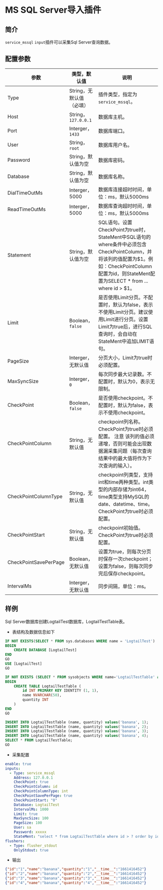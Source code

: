 # MS SQL Server导入插件

## 简介

`service_mssql` `input`插件可以采集Sql Server查询数据。

## 配置参数

| 参数 | 类型，默认值 | 说明 |
| --- | --- | --- |
| Type | String，无默认值（必填） | 插件类型，指定为`service_mssql`。 |
| Host| String，`127.0.0.1` | 数据库主机。|
| Port | Interger，`1433` | 数据库端口。|
| User | String，`root` | 数据库用户名。|
| Password | String，默认值为空 | 数据库密码。|
| Database | String，默认值为空 | 数据库名称。|
| DialTimeOutMs | Interger，5000 | 数据库连接超时时间，单位：ms，默认5000ms |
| ReadTimeOutMs | Interger，5000 | 数据库查询超时时间，单位：ms，默认5000ms |
| Statement | String，默认值为空| SQL语句。设置CheckPoint为true时，StateMent中SQL语句的where条件中必须包含CheckPointColumn，并将该列的值配置为$1。例如：CheckPointColumn配置为id，则StateMent配置为SELECT * from ... where id > $1。 |
| Limit | Boolean，`false`| 是否使用Limit分页。不配置时，默认为false，表示不使用Limit分页。建议使用Limit进行分页。设置Limit为true后，进行SQL查询时，会自动在StateMent中追加LIMIT语句。 |
| PageSize | Interger，无默认值 | 分页大小，Limit为true时必须配置。|
| MaxSyncSize | Interger，`0` | 每次同步最大记录数。不配置时，默认为0，表示无限制。|
| CheckPoint | Boolean，`false`| 是否使用checkpoint。不配置时，默认为false，表示不使用checkpoint。|
| CheckPointColumn | String，无默认值| checkpoint列名称。 CheckPoint为true时必须配置。 注意 该列的值必须递增，否则可能会出现数据漏采集问题（每次查询结果中的最大值将作为下次查询的输入）。|
| CheckPointColumnType | String，无默认值| checkpoint列类型，支持int和time两种类型。int类型的内部存储为int64，time类型支持MySQL的date、datetime、time。 CheckPoint为true时必须配置。|
| CheckPointStart | String，无默认值| checkpoint初始值。CheckPoint为true时必须配置。|
| CheckPointSavePerPage | Boolean，无默认值| 设置为true，则每次分页时保存一次checkpoint；设置为false，则每次同步完后保存checkpoint。|
| IntervalMs | Interger，无默认值| 同步间隔，单位：ms。|


## 样例

Sql Server数据库创建LogtailTest数据库，LogtailTestTable表。

* 表结构及数据信息如下

```sql
IF NOT EXISTS(SELECT * FROM sys.databases WHERE name = 'LogtailTest')
BEGIN
    CREATE DATABASE [LogtailTest]
END
GO
USE [LogtailTest]
GO

IF NOT EXISTS (SELECT * FROM sysobjects WHERE name='LogtailTestTable' and xtype='U')
BEGIN
    CREATE TABLE LogtailTestTable (
        id INT PRIMARY KEY IDENTITY (1, 1),
        name NVARCHAR(50), 
        quantity INT
    )
END
GO

INSERT INTO LogtailTestTable (name, quantity) values('banana', 1);
INSERT INTO LogtailTestTable (name, quantity) values('banana', 2);
INSERT INTO LogtailTestTable (name, quantity) values('banana', 3);
INSERT INTO LogtailTestTable (name, quantity) values('banana', 4);
SELECT * FROM LogtailTestTable;
GO
```


* 采集配置

```yaml
enable: true
inputs:
  - Type: service_mssql
    Address: 127.0.0.1
    CheckPoint: true
    CheckPointColumn: id 
    CheckPointColumnType: int
    CheckPointSavePerPage: true
    CheckPointStart: "0"
    Database: LogtailTest
    IntervalMs: 1000
    Limit: true
    MaxSyncSize: 100
    PageSize: 100
    User: sa
    Password: xxxxx
    StateMent: "select * from LogtailTestTable where id > ? order by id"
flushers:
  - Type: flusher_stdout
    OnlyStdout: true
```

* 输出

```json
{"id":"1","name":"banana","quantity":"1","__time__":"1661416452"}
{"id":"2","name":"banana","quantity":"2","__time__":"1661416452"}
{"id":"3","name":"banana","quantity":"3","__time__":"1661416452"}
{"id":"4","name":"banana","quantity":"4","__time__":"1661416452"}
```
